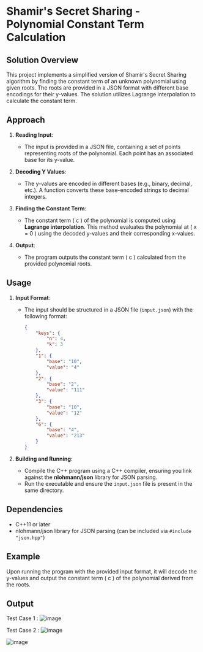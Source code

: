 # Shamir's Secret Sharing - Polynomial Constant Term Calculation

## Solution Overview

This project implements a simplified version of Shamir's Secret Sharing algorithm by finding the constant term of an unknown polynomial using given roots. The roots are provided in a JSON format with different base encodings for their y-values. The solution utilizes Lagrange interpolation to calculate the constant term.

## Approach

1. **Reading Input**:
   - The input is provided in a JSON file, containing a set of points representing roots of the polynomial. Each point has an associated base for its y-value.

2. **Decoding Y Values**:
   - The y-values are encoded in different bases (e.g., binary, decimal, etc.). A function converts these base-encoded strings to decimal integers.

3. **Finding the Constant Term**:
   - The constant term \( c \) of the polynomial is computed using **Lagrange interpolation**. This method evaluates the polynomial at \( x = 0 \) using the decoded y-values and their corresponding x-values.

4. **Output**:
   - The program outputs the constant term \( c \) calculated from the provided polynomial roots.

## Usage

1. **Input Format**:
   - The input should be structured in a JSON file (`input.json`) with the following format:
     ```json
     {
         "keys": {
             "n": 4,
             "k": 3
         },
         "1": {
             "base": "10",
             "value": "4"
         },
         "2": {
             "base": "2",
             "value": "111"
         },
         "3": {
             "base": "10",
             "value": "12"
         },
         "6": {
             "base": "4",
             "value": "213"
         }
     }
     ```

2. **Building and Running**:
   - Compile the C++ program using a C++ compiler, ensuring you link against the **nlohmann/json** library for JSON parsing.
   - Run the executable and ensure the `input.json` file is present in the same directory.

## Dependencies

- C++11 or later
- nlohmann/json library for JSON parsing (can be included via `#include "json.hpp"`)

## Example

Upon running the program with the provided input format, it will decode the y-values and output the constant term \( c \) of the polynomial derived from the roots.


## Output 
Test Case 1 : ![image](https://github.com/user-attachments/assets/78a18d44-6dfc-46cc-8991-0d737368d384)

Test Case 2 : ![image](https://github.com/user-attachments/assets/ff950244-ef10-4e7e-b2fd-12d0504db1bd)

![image](https://github.com/user-attachments/assets/3b4131c1-5104-4a28-b430-a66d37ca0a02)


